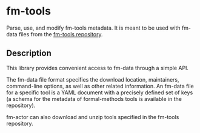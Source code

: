 <!--
This file is part of fm-actor, a library for interacting with fm-data files:
https://gitlab.com/sosy-lab/software/fm-actor

SPDX-FileCopyrightText: 2024 Dirk Beyer <https://www.sosy-lab.org>

SPDX-License-Identifier: MIT
-->

# fm-tools

Parse, use, and modify fm-tools metadata. It is meant to be used with fm-data files from the [fm-tools repository](https://gitlab.com/sosy-lab/benchmarking/fm-tools).

## Description

This library provides convenient access to fm-data through a simple API.

The fm-data file format specifies the download location, maintainers, command-line options,
as well as other related information. An fm-data file for a specific tool is a YAML document with a
precisely defined set of keys (a schema for the metadata of formal-methods tools is available in the repository).

fm-actor can also download and unzip tools specified in the fm-tools repository.